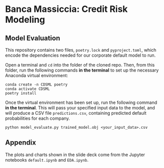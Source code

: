 # Banca Massiccia: Credit Risk Modeling

## Model Evaluation
This repository contains two files, `poetry.lock` and `pyproject.toml`, which encode the dependencies needed for our corporate default model to run.

Open a terminal and `cd` into the folder of the cloned repo. Then, from this folder, run the following commands **in the terminal** to set up the necessary Anaconda virtual environment:
```
conda create -n CDSML poetry
conda activate CDSML
poetry install
```

Once the virtual environment has been set up, run the following command **in the terminal**. This will pass your specified input data to the model, and will produce a CSV file `predictions.csv`, containing predicted default probabilities for each company.
```
python model_evaluate.py trained_model.obj <your_input_data>.csv
```

## Appendix

The plots and charts shown in the slide deck come from the Jupyter notebooks `default.ipynb` and `EDA.ipynb`.